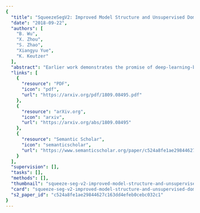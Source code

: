 ```yaml
---
{
  "title": "SqueezeSegV2: Improved Model Structure and Unsupervised Domain Adaptation for Road-Object Segmentation from a LiDAR Point Cloud",
  "date": "2018-09-22",
  "authors": [
    "B. Wu",
    "X. Zhou",
    "S. Zhao",
    "Xiangyu Yue",
    "K. Keutzer"
  ],
  "abstract": "Earlier work demonstrates the promise of deep-learning-based approaches for point cloud segmentation; however, these approaches need to be improved to be practically useful. To this end, we introduce a new model SqueezeSegV2. With an improved model structure, SqueezeSetV2 is more robust against dropout noises in LiDAR point cloud and therefore achieves significant accuracy improvement. Training models for point cloud segmentation requires large amounts of labeled data, which is expensive to obtain. To sidestep the cost of data collection and annotation, simulators such as GTA-V can be used to create unlimited amounts of labeled, synthetic data. However, due to domain shift, models trained on synthetic data often do not generalize well to the real world. Existing domain-adaptation methods mainly focus on images and most of them cannot be directly applied to point clouds. We address this problem with a domain-adaptation training pipeline consisting of three major components: 1) learned intensity rendering, 2) geodesic correlation alignment, and 3) progressive domain calibration. When trained on real data, our new model exhibits segmentation accuracy improvements of 6.0-8.6% over the original SqueezeSeg. When training our new model on synthetic data using the proposed domain adaptation pipeline, we nearly double test accuracy on real-world data, from 29.0% to 57.4%. Our source code and synthetic dataset are open sourced11https://github.com/xuanyuzhou98/SqueezeSegV2",
  "links": [
    {
      "resource": "PDF",
      "icon": "pdf",
      "url": "https://arxiv.org/pdf/1809.08495.pdf"
    },
    {
      "resource": "arXiv.org",
      "icon": "arxiv",
      "url": "https://arxiv.org/abs/1809.08495"
    },
    {
      "resource": "Semantic Scholar",
      "icon": "semanticscholar",
      "url": "https://www.semanticscholar.org/paper/c524a8fe1ae29844627c163dd4efeb0cebc032c1"
    }
  ],
  "supervision": [],
  "tasks": [],
  "methods": [],
  "thumbnail": "squeeze-seg-v2-improved-model-structure-and-unsupervised-domain-adaptation-for-road-object-segmentation-from-a-li-dar-point-cloud-thumb.jpg",
  "card": "squeeze-seg-v2-improved-model-structure-and-unsupervised-domain-adaptation-for-road-object-segmentation-from-a-li-dar-point-cloud-card.jpg",
  "s2_paper_id": "c524a8fe1ae29844627c163dd4efeb0cebc032c1"
}
---
```


